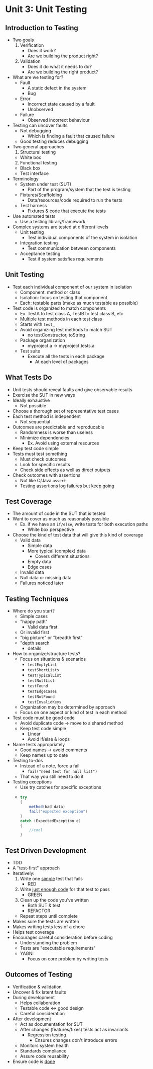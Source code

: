 # Unit 3: Unit Testing
## Introduction to Testing
- Two goals
  1. Verification
     - Does it work?
     - Are we building the product right?
  2. Validation
     -  Does it do what it needs to do?
     -  Are we building the right product?
- What are we testing for?
  - Fault
    - A static defect in the system
    - Bug
  - Error
    - Incorrect state caused by a fault
    - Unobserved
  - Failure
    - Observed incorrect behaviour
- Testing can uncover faults
  - Not debugging
    - Which is finding a fault that caused failure
  - Good testing reduces debugging
- Two general approaches
  1. Structural testing
    - White box
  2. Functional testing
    - Black box
    - Test interface
- Terminology
  - System under test (SUT)
    - Part of the program/system that the test is testing
  - Fixtures/Scaffolding
    - Data/resources/code required to run the tests
  - Test harness
    - Fixtures & code that execute the tests
- Use automated tests
  - Use a testing library/framework
- Complex systems are tested at different levels
  - Unit testing
    - Test individual components of the system in isolation
  - Integration testing
    - Test communication between components
  - Acceptance testing
    - Test if system satisfies requirements
## Unit Testing
- Test each individual component of our system in isolation
  - Component: method or class
  - Isolation: focus on testing that component
  - Each: testable parts (make as much testable as possible)
- Test code is organized to match components
  - Ex. TestA to test class A, TestB to test class B, etc
  - Multiple test methods in each test class
  - Starts with `test_`
  - Avoid organizing test methods to match SUT
    - no testConstructor, toString
  - Package organization
    - myproject.a -> myproject.tests.a
  - Test suite
    - Execute all the tests in each package
      - At each level of packages
## What Tests Do
- Unit tests should reveal faults and give observable results
- Exercise the SUT in new ways
- Ideally exhaustive
  - Not possible
- Choose a thorough set of representative test cases
- Each test method is independent
  - Not sequential
- Outcomes are predictable and reproducable
  - Randomness is worse than useless
  - Minimize dependencies
    - Ex. Avoid using external resources
- Keep test code simple
- Tests must test something
  - Must check outcomes
  - Look for specific results
  - Check side effects as well as direct outputs
- Check outcomes with assertions
  - Not like C/Java `assert`
  - Testing assertions log failures but keep going
## Test Coverage
- The amount of code in the SUT that is tested
- Want to cover as much as reasonably possible
  - Ex. if we have an `if/else`, write tests for both execution paths
    - White box perspective
- Choose the kind of test data that will give this kind of coverage
  - Valid data
    - Simple data
    - More typical (complex) data
      - Covers different situations
    - Empty data
    - Edge cases
  - Invalid data
  - Null data or missing data
  - Failures noticed later
## Testing Techniques
- Where do you start?
  - Simple cases
  - "happy path"
    - Valid data first
  - Or invalid first
  - "big picture" or "breadth first" 
  - "depth search
    - details
- How to organize/structure tests?
  - Focus on situations & scenarios
    - `testEmptyList`
    - `testShortLists`
    - `testTypicalList`
    - `testNullList`
    - `testFound`
    - `testEdgeCases`
    - `testNotFound`
    - `testInvalidKeys`
  - Organization may be determined by approach
  - Focus on one aspect or kind of test in each method
- Test code must be good code
    - Avoid duplicate code -> move to a shared method
    - Keep test code simple
      - Linear
      - Avoid if/else & loops
- Name tests appropriately
  - Good names -> avoid comments
  - Keep names up to date
- Testing to-dos
  - Instead of a note, force a fail
    - `fail("need test for null list")`
  - That way you still need to do it
- Testing exceptions
  - Use try catches for specific exceptions
  - ```java
    try 
    {
        method(bad data)
        fail("expected exception")
    }
    catch (ExpectedException e)
    {
        //cool
    }
    ```
## Test Driven Development
- TDD
- A "test-first" approach
- Iteratively:
  1. Write one <ins>simple</ins> test that fails
     - RED
  2. Write <ins>just enough code</ins> for that test to pass
     - GREEN
  3. Clean up the code you've written
     - Both SUT & test
     - REFACTOR
   - Repeat steps until complete
- Makes sure the tests are written
- Makes writing tests less of a chore
- Helps test coverage
- Encourages careful consideration before coding
  - Understanding the problem
  - Tests are "executable requirements"
  - YAGNI
    - Focus on core problem by writing tests
## Outcomes of Testing
- Verification & validation
- Uncover & fix latent faults
- During development
  - Helps collaboration
  - Testable code <-> good design
  - Careful consideration
- After development
  - Act as documentation for SUT
  - After changes (features/fixes) tests act as invariants
    - Regression testing
      - Ensures changes don't introduce errors
  - Monitors system health
  - Standards compliance
  - Assure code reusability
- Ensure code is <ins>done</ins>
